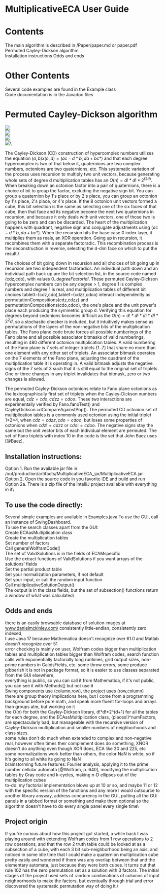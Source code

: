 # MultiplicativeECA User Guide


# Contents

The main algorithm is described in /Paper/paper.md or paper.pdf\
Permuted Cayley-Dickson algorithm\
Installation instructions
Odds and ends

# Other Contents
Several code examples are found in the Example class\
Code documentation is in the Javadoc files


# Permuted Cayley-Dickson algorithm

![](quaternionsSplitScreenshot.jpg)\
![](octonionSplitScreenshot.jpg)\
![](recursionDiagram.jpg)\
![](cdTablesLengthScreenshot.jpg)\

The Cayley-Dickson (CD) construction of hypercomplex numbers utilizes the equation $(a,b)x(c,d)=(ac-d*b,da+bc*)$ and that each degree hypercomplex is two of that below it, quaternions are two complex numbers, octonions are two quaternions, etc. This systematic variation of the process uses recursion to multiply two unit vectors, because generating whole sets of degree d multiplication tables has an $O(n)=d!*d!*2^(2d)$. When breaking down an octonion factor into a pair of quaternions, there is a choice of bit to group the factor, excluding the negative sign bit. You can group a quaternion by 1's place or by 2's place, you can group an octonion by 1's place, 2's place, or 4's place. If the 8 octonion unit vectors formed a cube, this bit selection is the same as selecting one of the six faces of that cube, then that face and its negative become the next two quaternions in recursion, and because it only deals with unit vectors, one of those two is going to be zero and can be discarded. The heart of the multiplication happens with quadrant, negative sign and conjugate adjustments using $(ac-d*b,da+bc*)$. When the recursion hits the base case 0 index layer, it multiplies them as reals, an XOR operation. Going up in recursion, it recombines them with a separate factoradic. This recombination process is the deconstruction in reverse, selecting the d-dim face on which to put the result.\

The choices of bit going down in recursion and all choices of bit going up in recursion are two independent factoradics. An individual path down and an individual path back up are the bit selection list, in the source code named (cdz,cdo), with values ${0..degreeFactorial}$. These permuted Cayley-Dickson hypercomplex numbers can be any degree > 1, degree 1 is complex numbers and degree 1 is real, and multiplication tables of different bit choices table0=(cdz,cdo),table1=(cdzz,cdoo) interact independently as permutationCompositions(cdz,cdzz) and permutationCompositions(cdo,cdoo), the one's place and the unit power's place each producing the symmetric group d. Verifying this equation for degrees beyond sedonions becomes difficult as the $O(n)=d!*d!*d!*d!*2^2d$, so a stochastic checker is included, but it intuitively makes sense as permutations of the layers of the non-negative bits of the multiplication tables.
The Fano plane code brute forces all possible numberings of the Fano plane and all possible associator bitmasks of valid numberings, resulting in 480 different octonion multiplication tables. A valid numbering of the Fano plane is 7 sets of integer triplets {1..7} that share no more than one element with any other set of triplets. An associator bitmask operates on the 7 elements of the Fano plane, adjusting the quadrant of the multiplication table it is operating in. A valid bitmask adjusts the negative signs of the 7 sets of 3 such that it is still equal to the original set of triplets. One or three changes in any triplet invalidates that bitmask, zero or two changes is allowed.

The permuted Cayley-Dickson octonions relate to Fano plane octonions as the lexicographically first set of triplets when the Cayley-Dickson numbers are equal, $cdz=cdo,cdzz=cdoo$. These two interactions are experimentally verified by Fano.fanoTest() and CayleyDickson.cdCompareAgainstPop(). The permuted CD octonion set of multiplication tables is a commonly used octonion using the initial triplet 1*2=4, when $cdz=cdzz,cdo=cdoo$, but loses some properties of octonions when $cdz!=cdzz$ or $cdo!=cdoo$. The negative signs stay the same but the unit vector bits of each individual element are permuted. The set of Fano triplets with index 10 in the code is the set that John Baez uses [@Baez].





## Installation instructions:
Option 1. Run the available jar file in /out/production/artifacts/MultiplicativeECA_jar/MultiplicativeECA.jar\
Option 2. Open the source code in you favorite IDE and build and run\
Option 2a. There is a zip file of the IntelliJ project available with everything in it\

## To use the code directly:
Several simple examples are available in Examples.java
To use the GUI, call an instance of SwingDashboard.\
To use the search classes apart from the GUI:\
Create ECAasMultiplication class\
Create the multiplication tables\
Set number of factors\
Call generalWolframCode()\
The set of ValidSolutions is in the fields of ECAMspecific\
Use the extract functions of ValidSolutions if you want arrays of the solutions' fields\
Set the partial product table\
Set your normalization parameters, if not default\
Set your input, or call the random input function\
Call multiplicativeSolutionOutput()\
The output is in the class fields, but the set of subsection() functions return a window of what was calculated\


## Odds and ends

there is an easily browsable database of solution images at www.danielmckinley.com\
consistently little-endian, consistently zero indexed,\
I use Java 17 because Mathematica doesn't recognize over 61.0 and Matlab doesn't recognize over 51\
error checking is mainly on user, Wolfram codes bigger than multiplication tables and multiplication tables bigger than Wolfram codes, search function calls with exponentially factorially long runtimes, grid output sizes, non-prime numbers in GaloisFields, etc. some throw errors, some produce gibberish
it is not in package format, so it is easier to use classes separated from the GUI elsewhere,\
everything is public, so you can call it from Mathematica, if it's not public, you can see it with Methods[] but not use it\
Swing components use (column,row), the project uses (row,column)\
there are group theory implications here, but I come from a programming background before pure math, and speak more fluent for-loops and arrays than groups atm, but working on it\
the O(n) for both the Cayley-Dickson library, d!*d!*2^(d+1) for all the tables for each degree, and the ECAasMultiplication class, (places!)^numFactors, are spectacularly bad, but manageable with the recursive version of Cayley-Dickson multiplication and smaller numbers of neighborhoods and class sizes.\
some rules don't do much when extended to complex and non-negative real, however often times their complement does do something, XNOR doesn't do anything even though XOR does, ECA like 30 and 225, etc\
some normalizations work better than others, the color NaN is white, so if it's going to all white its going to NaN\
brainstorming future features: Fourier analysis, applying it to the prime number cellular automata [@Wolfram, p. 640], modifying the multiplication tables by Gray code and k-cycles, making n-D ellipses out of the multiplication cubes\
to-do: my factorial implementation blows up at 10 or so, and maybe 11 or 12 with the specific version of the functions and any more I would outsource to another library anyway, address concurrency in the GUI, putting all the GUI panels in a tabbed format or something and make them optional so the algorithm doesn't have to do every single panel every single time\

## Project origin

If you're curious about how this project got started, a while back I was playing around with extending Wolfram codes from 1 row operations to 2 row operations, and that the row 2 truth table could be looked at as a subsection of a cube, with each 3 bit sub-neighborhood being an axis, and noticed in some idle time that I could make a quaternion multiplication cube pretty easily and wondered if there was any overlap between that and the elementary automata, just because they were both cubes. It turns out that rule 102 has the zero permutation set as a solution with 3 factors. The initial stages of the project used sets of random combinations of columns of input neighborhoods to make the factors, but eventually through trial and error discovered the systematic permutation way of doing it.\




